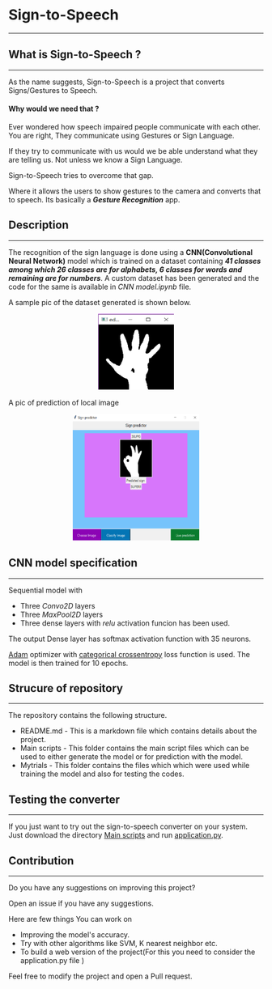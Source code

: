 # Sign-to-Speech
---
## What is Sign-to-Speech ?
---
As the name suggests, Sign-to-Speech is a project that converts Signs/Gestures to Speech. 

#### **Why would we need that ?**

Ever wondered how speech impaired people communicate with each other. You are right, They communicate using Gestures or Sign Language. 

If they try to communicate with us would we be able understand what they are telling us. Not unless we know a Sign Language.

Sign-to-Speech tries to overcome that gap.

 Where it allows the users to show gestures to the camera and converts that to speech. 
 Its basically a ***Gesture Recognition*** app.

## Description
---
The recognition of the sign language is done using a **CNN(Convolutional Neural Network)** model which is trained on a dataset containing ***41 classes
among which 26 classes are for alphabets, 6 classes for words and remaining are for numbers***. 
A custom dataset has been generated and the code for the same is available in *CNN model.ipynb* file.

A sample pic of the dataset generated is shown below.

<p align ="center">
<img src="./assets/Binary%20hand.png" alt="drawing" width="150" height="150" /> 
</p>


A pic of prediction of local image

<p align ="center">
<img src="./assets/classify.png" alt="drawing" width="250" height="250" /> 
</p>

## CNN model specification
---
Sequential model with 
- Three *Convo2D* layers
- Three *MaxPool2D* layers
- Three dense layers with *relu* activation funcion has been used. 
 
 The output Dense layer has softmax activation function with 35 neurons.

[Adam](https://keras.io/api/optimizers/adam/) optimizer with [categorical crossentropy](https://www.tensorflow.org/api_docs/python/tf/keras/losses/CategoricalCrossentropy) loss function is used. The model is then trained for 10 epochs.


## Strucure of repository
---
The repository contains the following structure.
- README.md - This is a markdown file which contains details about the project.
- Main scripts - This folder contains the main script files which can be used to either generate the model or for prediction with the model.
- Mytrials - This folder contains the files which which were used while training the model and also for testing the codes.


## Testing the converter
---
If you just want to try out the sign-to-speech converter on your system. Just download the directory [Main scripts](./Main%20scripts/)
and run [application.py](./Main%20scripts/application.py). 


## Contribution
---
Do you have any suggestions on improving this project?

Open an issue if you have any suggestions. 

Here are few things You can work on
- Improving the model's accuracy.
- Try with other algorithms like SVM, K nearest neighbor etc.
- To build a web version of the project(For this you need to consider the application.py file )

Feel free to modify the project and open a Pull request.
